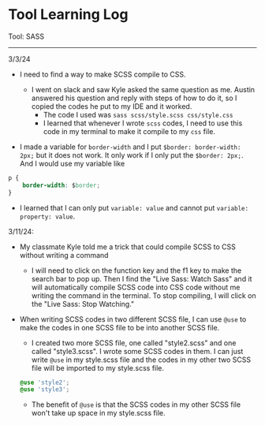 # Tool Learning Log

Tool: SASS

---

3/3/24
- I need to find a way to make SCSS compile to CSS.
  - I went on slack and saw Kyle asked the same question as me. Austin answered his question and reply with steps of how to do it, so I copied the codes he put to my IDE and it worked. 
    -  The code I used was `sass scss/style.scss css/style.css`
    - I learned that whenever I wrote `scss` codes, I need to use this code in my terminal to make it compile to my `css` file. 

- I made a variable for `border-width` and I put `$border: border-width: 2px;` but it does not work. It only work if I only put the `$border: 2px;`. And I would use my variable like 
``` CSS
p {
    border-width: $border;
}
``` 
- I learned that I can only put `variable: value` and cannot put `variable: property: value`. 

3/11/24:
- My classmate Kyle told me a trick that could compile SCSS to CSS without writing a command 
  - I will need to click on the function key and the f1 key to make the search bar to pop up. Then I find the "Live Sass: Watch Sass" and it will automatically compile SCSS code into CSS code without me writing the command in the terminal. To stop compiling, I will click on the "Live Sass: Stop Watching." 

- When writing SCSS codes in two different SCSS file, I can use `@use` to make the codes in one SCSS file to be into another SCSS file. 
  - I created two more SCSS file, one called "style2.scss" and one called "style3.scss". I wrote some SCSS codes in them. I can just write `@use` in my style.scss file and the codes in my other two SCSS file will be imported to my style.scss file. 
  ``` SCSS
  @use 'style2';
  @use 'style3';
  ```
  - The benefit of `@use` is that the SCSS codes in my other SCSS file won't take up space in my style.scss file. 

<!--
* Links you used today (websites, videos, etc)
* Things you tried, progress you made, etc
* Challenges, a-ha moments, etc
* Questions you still have
* What you're going to try next
-->
